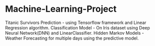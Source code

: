 # Machine-Learning-Project
Titanic Survivors Prediction - using Tensorflow framework and Linear Regression algorithm. Classification Model - On Iris dataset using Deep Neural Network(DNN) and LinearClassifier. Hidden Markov Models - Weather Forecasting for multiple days using the predictive model.
